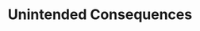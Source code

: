 ---
layout: module
num: 12
title: Unintended Consequences
type: lecture
draft: 0
group: 6
show_schedule: 1
due_date: 2024-05-09
slides:
  - url: https://docs.google.com/presentation/d/1ChKQskq5-CWRlIhagV8i3gd1mxaQ3ckzHWVFGTOWgFw/edit?usp=sharing
    title: Unintended Consequences
readings:
  - title: "Unintended by Design: On the Political Uses of “Unintended Consequences”"
    url: https://canvas.northwestern.edu/files/18867986/
    author: Parvin, N. & Pollock, A.
    date: 2020
    volume: 6
    source: Engaging Science, Technology, and Society
    notes: Feel free to watch <a href="https://youtu.be/iZw7HLCM5GU?si=m1_mFusQCwoBYkP3&t=1218">Dr. Nassim Parvin's presentation</a> as a primer (but not substitute!) to the article
  - title: Continuing our Approach to Political Content on Instagram and Threads
    url: https://about.instagram.com/blog/announcements/continuing-our-approach-to-political-content-on-instagram-and-threads/
    author: Instagram
    date: 2024
    optional: 1
  - title: Perspective API
    url: https://www.perspectiveapi.com/
    author: Jigsaw & Google Counter Abuse Technology team
    date: 2023
    optional: 1
--- 